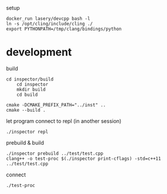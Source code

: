 setup
```
docker_run lasery/devcpp bash -l
ln -s /opt/cling/include/cling ./
export PYTHONPATH=/tmp/clang/bindings/python
```

# development
build
```
cd inspector/build
    cd inspector
    mkdir build
    cd build

cmake -DCMAKE_PREFIX_PATH="../inst" ..
cmake --build .
```

let program connect to repl (in another session)
```
./inspector repl
```

prebuild & build
```
./inspector prebuild ../test/test.cpp
clang++ -o test-proc $(./inspector print-cflags) -std=c++11  ../test/test.cpp
```

connect
```
./test-proc
```
